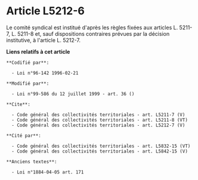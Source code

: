 # Article L5212-6

Le comité syndical est institué d'après les règles fixées aux articles L. 5211-7, L. 5211-8 et, sauf dispositions contraires
prévues par la décision institutive, à l'article L. 5212-7.

**Liens relatifs à cet article**

	**Codifié par**:

	  - Loi n°96-142 1996-02-21

	**Modifié par**:

	  - Loi n°99-586 du 12 juillet 1999 - art. 36 ()

	**Cite**:

	  - Code général des collectivités territoriales - art. L5211-7 (V)
	  - Code général des collectivités territoriales - art. L5211-8 (VT)
	  - Code général des collectivités territoriales - art. L5212-7 (V)

	**Cité par**:

	  - Code général des collectivités territoriales - art. L5832-15 (VT)
	  - Code général des collectivités territoriales - art. L5842-15 (V)

	**Anciens textes**:

	  - Loi n°1884-04-05 art. 171
